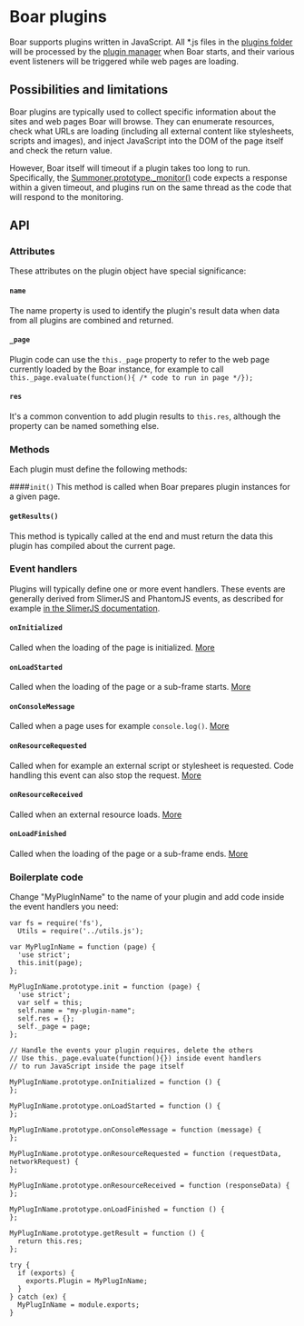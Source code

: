 # Boar plugins

Boar supports plugins written in JavaScript. All *.js files in the [plugins folder](https://github.com/Asynchq/boar/tree/master/boar/plugins) will be processed by the [plugin manager](https://github.com/Asynchq/boar/blob/master/boar/pluginManager.js) when Boar starts, and their various event listeners will be triggered while web pages are loading.

## Possibilities and limitations

Boar plugins are typically used to collect specific information about the sites and web pages Boar will browse. They can enumerate resources, check what URLs are loading (including all external content like stylesheets, scripts and images), and inject JavaScript into the DOM of the page itself and check the return value.

However, Boar itself will timeout if a plugin takes too long to run. Specifically, the [Summoner.prototype._monitor()](https://github.com/Asynchq/boar/blob/master/lib/summoner.js#L253) code expects a response within a given timeout, and plugins run on the same thread as the code that will respond to the monitoring. 

## API
### Attributes

These attributes on the plugin object have special significance:

#### ```name```
The name property is used to identify the plugin's result data when data from all plugins are combined and returned.

#### ```_page```
Plugin code can use the ```this._page``` property to refer to the web page currently loaded by the Boar instance, for example to call ```this._page.evaluate(function(){ /* code to run in page */});```

#### ```res```
It's a common convention to add plugin results to ```this.res```, although the property can be named something else.

### Methods

Each plugin must define the following methods:

####```init()```
This method is called when Boar prepares plugin instances for a given page.

#### ```getResults()```
This method is typically called at the end and must return the data this plugin has compiled about the current page.

### Event handlers

Plugins will typically define one or more event handlers. These events are generally derived from SlimerJS and PhantomJS events, as described for example [in the SlimerJS documentation](http://docs.slimerjs.org/current/api/webpage.html).

#### ```onInitialized```

Called when the loading of the page is initialized. [More](http://docs.slimerjs.org/current/api/webpage.html#webpage-oninitialized)

#### ```onLoadStarted```

Called when the loading of the page or a sub-frame starts. [More](http://docs.slimerjs.org/current/api/webpage.html#webpage-onloadstarted)

#### ```onConsoleMessage```

Called when a page uses for example ```console.log()```. [More](http://docs.slimerjs.org/current/api/webpage.html#webpage-onconsolemessage)


#### ```onResourceRequested```

Called when for example an external script or stylesheet is requested. Code handling this event can also stop the request. [More](http://docs.slimerjs.org/current/api/webpage.html#webpage-onresourcerequested)

#### ```onResourceReceived```

Called when an external resource loads. [More](http://docs.slimerjs.org/current/api/webpage.html#webpage-onresourcereceived)

#### ```onLoadFinished```

Called when the loading of the page or a sub-frame ends. [More](http://docs.slimerjs.org/current/api/webpage.html#webpage-onloadfinished)

### Boilerplate code

Change "MyPlugInName" to the name of your plugin and add code inside the event handlers you need:

```
var fs = require('fs'),
  Utils = require('../utils.js');

var MyPlugInName = function (page) {
  'use strict';
  this.init(page);
};

MyPlugInName.prototype.init = function (page) {
  'use strict';
  var self = this;
  self.name = "my-plugin-name";
  self.res = {};
  self._page = page;
};

// Handle the events your plugin requires, delete the others
// Use this._page.evaluate(function(){}) inside event handlers
// to run JavaScript inside the page itself

MyPlugInName.prototype.onInitialized = function () {
};

MyPlugInName.prototype.onLoadStarted = function () {
};

MyPlugInName.prototype.onConsoleMessage = function (message) {
};

MyPlugInName.prototype.onResourceRequested = function (requestData, networkRequest) {
};

MyPlugInName.prototype.onResourceReceived = function (responseData) {
};

MyPlugInName.prototype.onLoadFinished = function () {
};

MyPlugInName.prototype.getResult = function () {
  return this.res;
};

try {
  if (exports) {
    exports.Plugin = MyPlugInName;
  }
} catch (ex) {
  MyPlugInName = module.exports;
}

```
